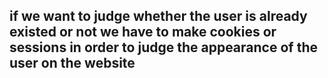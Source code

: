## if we want to judge whether the user is already existed or not we have to make cookies or sessions in order to judge the appearance of the user on the website
